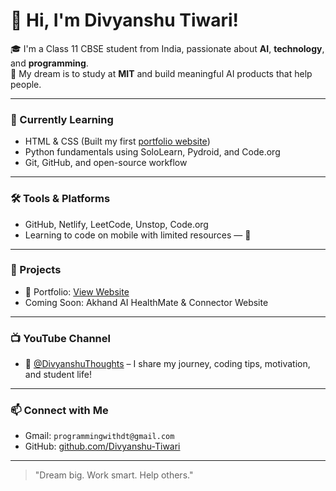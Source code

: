 # 👋 Hi, I'm Divyanshu Tiwari!

🎓 I'm a Class 11 CBSE student from India, passionate about **AI**, **technology**, and **programming**.  
🌟 My dream is to study at **MIT** and build meaningful AI products that help people.

---

### 🧠 Currently Learning
- HTML & CSS (Built my first [portfolio website](https://divyanshuportfolio01.netlify.app))
- Python fundamentals using SoloLearn, Pydroid, and Code.org
- Git, GitHub, and open-source workflow

---

### 🛠️ Tools & Platforms
- GitHub, Netlify, LeetCode, Unstop, Code.org
- Learning to code on mobile with limited resources — 💪

---

### 📌 Projects
- 💼 Portfolio: [View Website](https://divyanshuportfolio01.netlify.app)
- Coming Soon: Akhand AI HealthMate & Connector Website

---

### 📺 YouTube Channel
- 🔗 [@DivyanshuThoughts](https://youtube.com/@divyanshuthoughts) – I share my journey, coding tips, motivation, and student life!

---

### 📫 Connect with Me
- Gmail: `programmingwithdt@gmail.com`
- GitHub: [github.com/Divyanshu-Tiwari](https://github.com/Divyanshu-Tiwari)

---

> "Dream big. Work smart. Help others."
